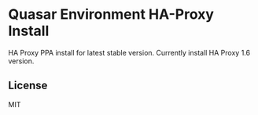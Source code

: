 Quasar Environment HA-Proxy Install
=========

HA Proxy PPA install for latest stable version.
Currently install HA Proxy 1.6 version.


License
-------

MIT
